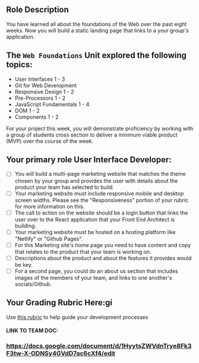 ## **Role Description**

You have learned all about the foundations of the Web over the past eight weeks. Now you will build a static landing page that links to a your group's application.

## **The `Web Foundations` Unit explored the following topics:**

- User Interfaces 1 - 3
- Git for Web Development
- Responsive Design 1 - 2
- Pre-Processors 1 - 2
- JavaScript Fundamentals 1 - 4
- DOM 1 - 2
- Components 1 - 2

For your project this week, you will demonstrate proficiency by working with a group of students cross section to deliver a minimum viable product (MVP) over the course of the week.

## **Your primary role User Interface Developer:**

- [ ]  You will build a multi-page marketing website that matches the theme chosen by your group and provides the user with details about the product your team has selected to build.
- [ ]  Your marketing website must include responsive mobile and desktop screen widths. Please see the "Responsiveness" portion of your rubric for more information on this.
- [ ]  The call to action on the website should be a login button that links the user over to the React application that your Front End Architect is building.
- [ ]  Your marketing website must be hosted on a hosting platform like "Netlify" or "Github Pages".
- [ ]  For this Marketing site's home page you need to have content and copy that relates to the product that your team is working on.
- [ ]  Descriptions about the product and about the features it provides would be key.
- [ ]  For a second page, you could do an about us section that includes images of the members of your team, and links to one another's socials/Github.

## Your Grading Rubric Here:gi

Use [this rubric](https://docs.google.com/spreadsheets/d/1BbdmSMUdzURMo0wcsr4XSKvegDgB28WkK2wnjmORzDo/edit?usp=sharing) to help guide your development processes

#### LINK TO TEAM DOC:
###  https://docs.google.com/document/d/1HyytsZWVdnTrye8Fk3F3tw-X-ODNSy4GVdD7ac6cXf4/edit ###

